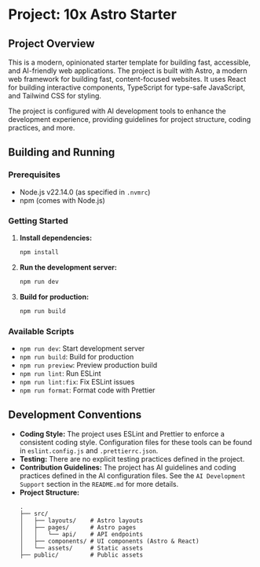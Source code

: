 # Project: 10x Astro Starter

## Project Overview

This is a modern, opinionated starter template for building fast, accessible, and AI-friendly web applications. The project is built with Astro, a modern web framework for building fast, content-focused websites. It uses React for building interactive components, TypeScript for type-safe JavaScript, and Tailwind CSS for styling.

The project is configured with AI development tools to enhance the development experience, providing guidelines for project structure, coding practices, and more.

## Building and Running

### Prerequisites

*   Node.js v22.14.0 (as specified in `.nvmrc`)
*   npm (comes with Node.js)

### Getting Started

1.  **Install dependencies:**
    ```bash
    npm install
    ```

2.  **Run the development server:**
    ```bash
    npm run dev
    ```

3.  **Build for production:**
    ```bash
    npm run build
    ```

### Available Scripts

*   `npm run dev`: Start development server
*   `npm run build`: Build for production
*   `npm run preview`: Preview production build
*   `npm run lint`: Run ESLint
*   `npm run lint:fix`: Fix ESLint issues
*   `npm run format`: Format code with Prettier

## Development Conventions

*   **Coding Style:** The project uses ESLint and Prettier to enforce a consistent coding style. Configuration files for these tools can be found in `eslint.config.js` and `.prettierrc.json`.
*   **Testing:** There are no explicit testing practices defined in the project.
*   **Contribution Guidelines:** The project has AI guidelines and coding practices defined in the AI configuration files. See the `AI Development Support` section in the `README.md` for more details.
*   **Project Structure:**
    ```
    .
    ├── src/
    │   ├── layouts/    # Astro layouts
    │   ├── pages/      # Astro pages
    │   │   └── api/    # API endpoints
    │   ├── components/ # UI components (Astro & React)
    │   └── assets/     # Static assets
    ├── public/         # Public assets
    ```
